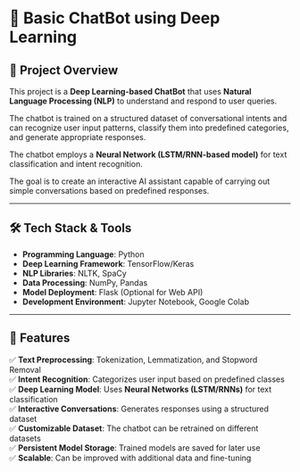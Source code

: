 # 🤖 Basic ChatBot using Deep Learning  

## 📌 Project Overview  
This project is a **Deep Learning-based ChatBot** that uses **Natural Language Processing (NLP)** to understand and respond to user queries. 

The chatbot is trained on a structured dataset of conversational intents and can recognize user input patterns, classify them into predefined categories, and generate appropriate responses.  

The chatbot employs a **Neural Network (LSTM/RNN-based model)** for text classification and intent recognition.    

The goal is to create an interactive AI assistant capable of carrying out simple conversations based on predefined responses.  

---

## 🛠 Tech Stack & Tools  

- **Programming Language**: Python  
- **Deep Learning Framework**: TensorFlow/Keras  
- **NLP Libraries**: NLTK, SpaCy  
- **Data Processing**: NumPy, Pandas  
- **Model Deployment**: Flask (Optional for Web API)  
- **Development Environment**: Jupyter Notebook, Google Colab  

---

## 🚀 Features  

✅ **Text Preprocessing**: Tokenization, Lemmatization, and Stopword Removal  
✅ **Intent Recognition**: Categorizes user input based on predefined classes  
✅ **Deep Learning Model**: Uses **Neural Networks (LSTM/RNNs)** for text classification  
✅ **Interactive Conversations**: Generates responses using a structured dataset  
✅ **Customizable Dataset**: The chatbot can be retrained on different datasets  
✅ **Persistent Model Storage**: Trained models are saved for later use  
✅ **Scalable**: Can be improved with additional data and fine-tuning  


  


